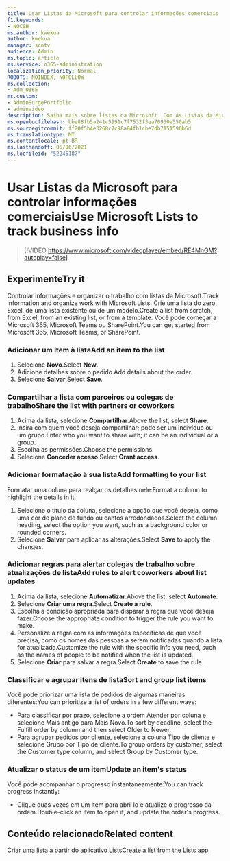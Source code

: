 ```yaml
---
title: Usar Listas da Microsoft para controlar informações comerciais
f1.keywords:
- NOCSH
ms.author: kwekua
author: kwekua
manager: scotv
audience: Admin
ms.topic: article
ms.service: o365-administration
localization_priority: Normal
ROBOTS: NOINDEX, NOFOLLOW
ms.collection:
- Adm_O365
ms.custom:
- AdminSurgePortfolio
- adminvideo
description: Saiba mais sobre listas da Microsoft. Com As Listas da Microsoft, você pode acompanhar detalhes do cliente, como tipo de cliente, atendimento de pedido e andamento do pedido.
ms.openlocfilehash: bbe88fb5a241c5991c7f7532f3ea70930e550ab5
ms.sourcegitcommit: ff20f5b4e3268c7c98a84fb1cbe7db7151596b6d
ms.translationtype: MT
ms.contentlocale: pt-BR
ms.lasthandoff: 05/06/2021
ms.locfileid: "52245187"
---
```

# <a name="use-microsoft-lists-to-track-business-info"></a><span data-ttu-id="4c96a-104">Usar Listas da Microsoft para controlar informações comerciais</span><span class="sxs-lookup"><span data-stu-id="4c96a-104">Use Microsoft Lists to track business info</span></span>

> [!VIDEO https://www.microsoft.com/videoplayer/embed/RE4MnGM?autoplay=false]

## <a name="try-it"></a><span data-ttu-id="4c96a-105">Experimente</span><span class="sxs-lookup"><span data-stu-id="4c96a-105">Try it</span></span>

<span data-ttu-id="4c96a-106">Controlar informações e organizar o trabalho com listas da Microsoft.</span><span class="sxs-lookup"><span data-stu-id="4c96a-106">Track information and organize work with Microsoft Lists.</span></span> <span data-ttu-id="4c96a-107">Crie uma lista do zero, Excel, de uma lista existente ou de um modelo.</span><span class="sxs-lookup"><span data-stu-id="4c96a-107">Create a list from scratch, from Excel, from an existing list, or from a template.</span></span> <span data-ttu-id="4c96a-108">Você pode começar a Microsoft 365, Microsoft Teams ou SharePoint.</span><span class="sxs-lookup"><span data-stu-id="4c96a-108">You can get started from Microsoft 365, Microsoft Teams, or SharePoint.</span></span>

### <a name="add-an-item-to-the-list"></a><span data-ttu-id="4c96a-109">Adicionar um item à lista</span><span class="sxs-lookup"><span data-stu-id="4c96a-109">Add an item to the list</span></span>

1. <span data-ttu-id="4c96a-110">Selecione **Novo**.</span><span class="sxs-lookup"><span data-stu-id="4c96a-110">Select **New**.</span></span>
1. <span data-ttu-id="4c96a-111">Adicione detalhes sobre o pedido.</span><span class="sxs-lookup"><span data-stu-id="4c96a-111">Add details about the order.</span></span>
1. <span data-ttu-id="4c96a-112">Selecione **Salvar**.</span><span class="sxs-lookup"><span data-stu-id="4c96a-112">Select **Save**.</span></span>

### <a name="share-the-list-with-partners-or-coworkers"></a><span data-ttu-id="4c96a-113">Compartilhar a lista com parceiros ou colegas de trabalho</span><span class="sxs-lookup"><span data-stu-id="4c96a-113">Share the list with partners or coworkers</span></span>

1. <span data-ttu-id="4c96a-114">Acima da lista, selecione **Compartilhar**.</span><span class="sxs-lookup"><span data-stu-id="4c96a-114">Above the list, select **Share**.</span></span>
1. <span data-ttu-id="4c96a-115">Insira com quem você deseja compartilhar; pode ser um indivíduo ou um grupo.</span><span class="sxs-lookup"><span data-stu-id="4c96a-115">Enter who you want to share with; it can be an individual or a group.</span></span>
1. <span data-ttu-id="4c96a-116">Escolha as permissões.</span><span class="sxs-lookup"><span data-stu-id="4c96a-116">Choose the permissions.</span></span>
1. <span data-ttu-id="4c96a-117">Selecione **Conceder acesso**.</span><span class="sxs-lookup"><span data-stu-id="4c96a-117">Select **Grant access**.</span></span>

### <a name="add-formatting-to-your-list"></a><span data-ttu-id="4c96a-118">Adicionar formatação à sua lista</span><span class="sxs-lookup"><span data-stu-id="4c96a-118">Add formatting to your list</span></span>

<span data-ttu-id="4c96a-119">Formatar uma coluna para realçar os detalhes nele:</span><span class="sxs-lookup"><span data-stu-id="4c96a-119">Format a column to highlight the details in it:</span></span>

1. <span data-ttu-id="4c96a-120">Selecione o título da coluna, selecione a opção que você deseja, como uma cor de plano de fundo ou cantos arredondados.</span><span class="sxs-lookup"><span data-stu-id="4c96a-120">Select the column heading, select the option you want, such as a background color or rounded corners.</span></span>
1. <span data-ttu-id="4c96a-121">Selecione **Salvar** para aplicar as alterações.</span><span class="sxs-lookup"><span data-stu-id="4c96a-121">Select **Save** to apply the changes.</span></span>

### <a name="add-rules-to-alert-coworkers-about-list-updates"></a><span data-ttu-id="4c96a-122">Adicionar regras para alertar colegas de trabalho sobre atualizações de lista</span><span class="sxs-lookup"><span data-stu-id="4c96a-122">Add rules to alert coworkers about list updates</span></span>

1. <span data-ttu-id="4c96a-123">Acima da lista, selecione **Automatizar**.</span><span class="sxs-lookup"><span data-stu-id="4c96a-123">Above the list, select **Automate**.</span></span>
1. <span data-ttu-id="4c96a-124">Selecione **Criar uma regra**.</span><span class="sxs-lookup"><span data-stu-id="4c96a-124">Select **Create a rule**.</span></span>
1. <span data-ttu-id="4c96a-125">Escolha a condição apropriada para disparar a regra que você deseja fazer.</span><span class="sxs-lookup"><span data-stu-id="4c96a-125">Choose the appropriate condition to trigger the rule you want to make.</span></span>
1. <span data-ttu-id="4c96a-126">Personalize a regra com as informações específicas de que você precisa, como os nomes das pessoas a serem notificadas quando a lista for atualizada.</span><span class="sxs-lookup"><span data-stu-id="4c96a-126">Customize the rule with the specific info you need, such as the names of people to be notified when the list is updated.</span></span>
1. <span data-ttu-id="4c96a-127">Selecione **Criar** para salvar a regra.</span><span class="sxs-lookup"><span data-stu-id="4c96a-127">Select **Create** to save the rule.</span></span>

### <a name="sort-and-group-list-items"></a><span data-ttu-id="4c96a-128">Classificar e agrupar itens de lista</span><span class="sxs-lookup"><span data-stu-id="4c96a-128">Sort and group list items</span></span>

<span data-ttu-id="4c96a-129">Você pode priorizar uma lista de pedidos de algumas maneiras diferentes:</span><span class="sxs-lookup"><span data-stu-id="4c96a-129">You can prioritize a list of orders in a few different ways:</span></span>

- <span data-ttu-id="4c96a-130">Para classificar por prazo, selecione a ordem Atender por coluna e selecione Mais antigo para Mais Novo.</span><span class="sxs-lookup"><span data-stu-id="4c96a-130">To sort by deadline, select the Fulfill order by column and then select Older to Newer.</span></span>
- <span data-ttu-id="4c96a-131">Para agrupar pedidos por cliente, selecione a coluna Tipo de cliente e selecione Grupo por Tipo de cliente.</span><span class="sxs-lookup"><span data-stu-id="4c96a-131">To group orders by customer, select the Customer type column, and select Group by Customer type.</span></span>

### <a name="update-an-items-status"></a><span data-ttu-id="4c96a-132">Atualizar o status de um item</span><span class="sxs-lookup"><span data-stu-id="4c96a-132">Update an item's status</span></span>

<span data-ttu-id="4c96a-133">Você pode acompanhar o progresso instantaneamente:</span><span class="sxs-lookup"><span data-stu-id="4c96a-133">You can track progress instantly:</span></span>

- <span data-ttu-id="4c96a-134">Clique duas vezes em um item para abri-lo e atualize o progresso da ordem.</span><span class="sxs-lookup"><span data-stu-id="4c96a-134">Double-click an item to open it, and update the order's progress.</span></span>

## <a name="related-content"></a><span data-ttu-id="4c96a-135">Conteúdo relacionado</span><span class="sxs-lookup"><span data-stu-id="4c96a-135">Related content</span></span>

[<span data-ttu-id="4c96a-136">Criar uma lista a partir do aplicativo Lists</span><span class="sxs-lookup"><span data-stu-id="4c96a-136">Create a list from the Lists app</span></span>](https://support.microsoft.com/office/create-a-list-from-the-lists-app-b5e0b7f8-136f-425f-a108-699586f8e8bd)
